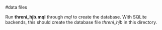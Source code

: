 #data files

Run **threni_hjb.mql** through *mql* to create the database.
With SQLite backends, this should create the database file *threni_hjb* in this
directory.
